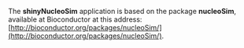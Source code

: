 
The **shinyNucleoSim** application is based on the package 
**nucleoSim**, available at Bioconductor at this 
address: [http://bioconductor.org/packages/nucleoSim/](http://bioconductor.org/packages/nucleoSim/).

